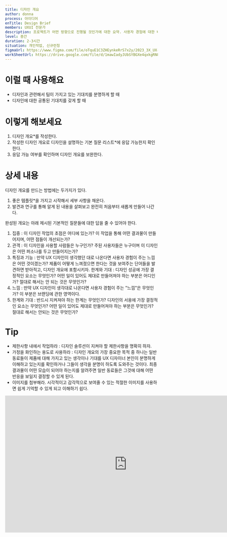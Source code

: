 ```yaml
---
title: 디자인 개요
author: donna
process: 아이디어
enTitle: Design Brief
members: UXUI 전문가
description: 프로젝트가 어떤 방향으로 진행될 것인가에 대한 요약. 사용자 경험에 대한 비전을 구체적으로 보여주고 그 비전이 어떻게 실현될지 큰 그림으로 보여주는 것
level: 중간
duration: 2-3시간
situation: 개인작업, 신규런칭
figmaUrl: https://www.figma.com/file/oTquE1C3ZHEynkeRrS7x2y/2023_3X_UX-Card_WorkSheet_Ver.3?type=design&node-id=104-2163&mode=design&t=uMLYbDeXRC8639ZD-4
workSheetUrl: https://drive.google.com/file/d/1mawIadyJUbSYBGXe4qxkgRN8X2RfW_av/view?usp=sharing
---
```


<!-- 프로세스별 보기: 공감, 설계, 프로토타입, 테스트 -->
<!--UXUI 전문가, 팀 구성원, 사용자, 이해관계자, 누구나 -->
<!--level: 쉬움, 중간, 어려움-->
<!--개인작업, 신규런칭, 리뉴얼고도화-->

# 이럴 때 사용해요

- 디자인과 관련해서 팀이 가지고 있는 기대치를 분명하게 할 때 
- 디자인에 대한 공통된 기대치를 갖게 할 때

# 이렇게 해보세요

1. 디자인 개요*를 작성한다. 
2. 작성한 디자인 개요로 디자인을 설명하는 기본 질문 리스트*에 응답 가능한지 확인한다. 
3. 응답 가능 여부를 확인하며 디자인 개요를 보완한다.

# 상세 내용
디자인 개요를 만드는 방법에는 두가지가 있다.
1. 좋은 템플릿*을 가지고 시작해서 세부 사항을 채운다.
2. 발견과 연구를 통해 알게 된 내용을 살펴보고 완전히 처음부터 새롭게 만들어 나간다.

완성된 개요는 아래 제시된 기본적인 질문들에 대한 답을 줄 수 있어야 한다.
1. 집중 : 이 디자인 작업의 초점은 어디에 있는가? 이 작업을 통해 어떤 결과물이 만들어지며, 어떤 점들이 개선되는가?
2. 관객 : 이 디자인을 사용할 사람들은 누구인가? 주된 사용자들은 누구이며 이 디자인은 어떤 퍼소나를 두고 만들어지는가?
3. 특징과 기능 : 만약 UX 디자인이 생각했던 대로 나온다면 사용자 경험이 주는 느낌은 어떤 것이겠는가? 제품이 어떻게 느껴졌으면 한다는 것을 보여주는 단어들을 발견하면 받아적고, 디자인 개요에 포함시키자. 한계와 기대 : 디자인 성공에 가장 결정적인 요소는 무엇인가? 어떤 일이 있어도 제대로 만들어져야 하는 부분은 어디인가? 절대로 해서는 안 되는 것은 무엇인가?
4. 느낌 : 만약 UX 디자인이 생각대로 나온다면 사용자 경험이 주는 "느낌"은 무엇인가? 이 부분은 브랜딩에 관한 영역이다.
5. 한계와 기대 : 반드시 지켜져야 하는 한계는 무엇인가? 디자인의 서옹에 가장 결정적인 요소는 무엇인가? 어떤 일이 있어도 제대로 만들어져야 하는 부분은 무엇인가? 절대로 해서는 안되는 것은 무엇인가?

# Tip
- 제한사항 내에서 작업하라 : 디자인 솔루션이 지켜야 할 제한사항을 명확히 하자.
- 가정을 화인하는 용도로 사용하라 : 디자인 개요의 가장 중요한 목적 중 하나는 일반 동료들이 제품에 대해 가지고 있는 생각이나 기대를 UX 디자이너 본인이 분명하게 이해하고 있는지를 확인하거나 그들이 생각을 분명이 하도록 도와주는 것이다. 최종 결과물이 어떤 모습이 되어야 하는지를 알려주면 일반 동료들은 그것에 대해 어떤 반응을 보일지 결정할 수 있게 된다.
- 이미지를 첨부해라. 시각적이고 감각적으로 보여줄 수 있는 적절한 이미지를 사용하면 쉽게 기억할 수 있게 되고 이해하기 쉽다.

<iframe style="border: 1px solid rgba(0, 0, 0, 0.1);" width="800" height="450" src="https://www.figma.com/embed?embed_host=share&url=https%3A%2F%2Fwww.figma.com%2Ffile%2FoTquE1C3ZHEynkeRrS7x2y%2F2023_3X_UX-Card_WorkSheet_Ver.3%3Ftype%3Ddesign%26node-id%3D104%253A2164%26mode%3Ddesign%26t%3DuMLYbDeXRC8639ZD-1" allowfullscreen></iframe>
